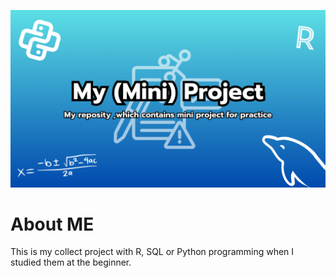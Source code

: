 ![Picture](https://github.com/SKY-TKP/PROJECT/blob/f4981f6a5099540adf5287a4939a7e60256390f2/my_mini_project_background.png)
# About ME
This is my collect project with R, SQL or Python programming when I studied them at the beginner.
